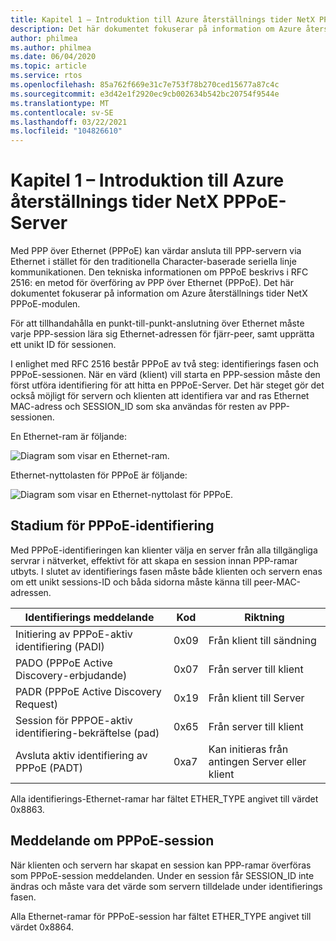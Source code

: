 ```yaml
---
title: Kapitel 1 – Introduktion till Azure återställnings tider NetX PPPoE-Server
description: Det här dokumentet fokuserar på information om Azure återställnings tider NetX PPPoE-modulen.
author: philmea
ms.author: philmea
ms.date: 06/04/2020
ms.topic: article
ms.service: rtos
ms.openlocfilehash: 85a762f669e31c7e753f78b270ced15677a87c4c
ms.sourcegitcommit: e3d42e1f2920ec9cb002634b542bc20754f9544e
ms.translationtype: MT
ms.contentlocale: sv-SE
ms.lasthandoff: 03/22/2021
ms.locfileid: "104826610"
---
```

# <a name="chapter-1---introduction-to-azure-rtos-netx-pppoe-server"></a>Kapitel 1 – Introduktion till Azure återställnings tider NetX PPPoE-Server

Med PPP över Ethernet (PPPoE) kan värdar ansluta till PPP-servern via Ethernet i stället för den traditionella Character-baserade seriella linje kommunikationen. Den tekniska informationen om PPPoE beskrivs i RFC 2516: en metod för överföring av PPP över Ethernet (PPPoE). Det här dokumentet fokuserar på information om Azure återställnings tider NetX PPPoE-modulen.

För att tillhandahålla en punkt-till-punkt-anslutning över Ethernet måste varje PPP-session lära sig Ethernet-adressen för fjärr-peer, samt upprätta ett unikt ID för sessionen.

I enlighet med RFC 2516 består PPPoE av två steg: identifierings fasen och PPPoE-sessionen. När en värd (klient) vill starta en PPP-session måste den först utföra identifiering för att hitta en PPPoE-Server. Det här steget gör det också möjligt för servern och klienten att identifiera var and ras Ethernet MAC-adress och SESSION_ID som ska användas för resten av PPP-sessionen.

En Ethernet-ram är följande:

![Diagram som visar en Ethernet-ram.](media/netx-pppoe-server-01.png)

Ethernet-nyttolasten för PPPoE är följande:

![Diagram som visar en Ethernet-nyttolast för PPPoE.](media/netx-pppoe-server-02.png)

## <a name="pppoe-discovery-stage"></a>Stadium för PPPoE-identifiering

Med PPPoE-identifieringen kan klienter välja en server från alla tillgängliga servrar i nätverket, effektivt för att skapa en session innan PPP-ramar utbyts. I slutet av identifierings fasen måste både klienten och servern enas om ett unikt sessions-ID och båda sidorna måste känna till peer-MAC-adressen.

| Identifierings meddelande                                  | Kod | Riktning                                     |
| -------------------------------------------------- | ---- | --------------------------------------------- |
| Initiering av PPPoE-aktiv identifiering (PADI)           | 0x09 | Från klient till sändning                      |
| PADO (PPPoE Active Discovery-erbjudande)                | 0x07 | Från server till klient                         |
| PADR (PPPoE Active Discovery Request)              | 0x19 | Från klient till Server                         |
| Session för PPPOE-aktiv identifiering-bekräftelse (pad) | 0x65 | Från server till klient                         |
| Avsluta aktiv identifiering av PPPoE (PADT)            | 0xa7 | Kan initieras från antingen Server eller klient |

Alla identifierings-Ethernet-ramar har fältet ETHER_TYPE angivet till värdet 0x8863.

## <a name="pppoe-session-message"></a>Meddelande om PPPoE-session

När klienten och servern har skapat en session kan PPP-ramar överföras som PPPoE-session meddelanden. Under en session får SESSION_ID inte ändras och måste vara det värde som servern tilldelade under identifierings fasen.

Alla Ethernet-ramar för PPPoE-session har fältet ETHER_TYPE angivet till värdet 0x8864.